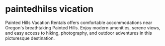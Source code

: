 # paintedhilss vication
Painted Hills Vacation Rentals offers comfortable accommodations near Oregon's breathtaking Painted Hills. Enjoy modern amenities, serene views, and easy access to hiking, photography, and outdoor adventures in this picturesque destination.
